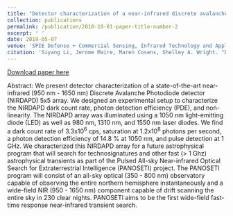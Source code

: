 ```yaml
---
title: "Detector characterization of a near-infrared discrete avalanche photodiode 5x5 array for astrophysical observations"
collection: publications
permalink: /publication/2010-10-01-paper-title-number-2
excerpt: ' '
date: 2019-05-07
venue: 'SPIE Defense + Commercial Sensing, Infrared Technology and Applications XLV, Proc. SPIE 11002'
citation: 'Siyang Li, Jerome Maire, Maren Cosens, Shelley A. Wright. "Detector characterization of a near-infrared discrete avalanche photodiode 5x5 array for astrophysical observations", in [SPIE Defense + Commercial Sensing; Infrared Technology and Applications XLV], Proc. SPIE 11002, 110022G (May 7, 2019).'
---
```


[Download paper here](/files/PANOSETI_NIRDAPD_SPIE_Paper_2019.pdf)

Abstract: We present detector characterization of a state-of-the-art near-infrared (950 nm - 1650 nm) Discrete Avalanche
Photodiode detector (NIRDAPD) 5x5 array. We designed an experimental setup to characterize the NIRDAPD
dark count rate, photon detection efficiency (PDE), and non-linearity. The NIRDAPD array was illuminated
using a 1050 nm light-emitting diode (LED) as well as 980 nm, 1310 nm, and 1550 nm laser diodes. We find a dark
count rate of 3.3x$10^6$ cps, saturation at 1.2x$10^8$ photons per second, a photon detection efficiency of 14.8 % at 1050 nm, and pulse detection at 1 GHz. We characterized this NIRDAPD array for a future astrophysical program
that will search for technosignatures and other fast (> 1 Ghz) astrophysical transients as part of the Pulsed
All-sky Near-infrared Optical Search for Extraterrestrial Intelligence (PANOSETI) project. The PANOSETI
program will consist of an all-sky optical (350 - 800 nm) observatory capable of observing the entire northern
hemisphere instantaneously and a wide-field NIR (950 - 1650 nm) component capable of drift scanning the entire
sky in 230 clear nights. PANOSETI aims to be the first wide-field fast-time response near-infrared transient
search.
